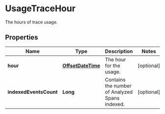 

# UsageTraceHour

The hours of trace usage.
## Properties

Name | Type | Description | Notes
------------ | ------------- | ------------- | -------------
**hour** | [**OffsetDateTime**](OffsetDateTime.md) | The hour for the usage. |  [optional]
**indexedEventsCount** | **Long** | Contains the number of Analyzed Spans indexed. |  [optional]



